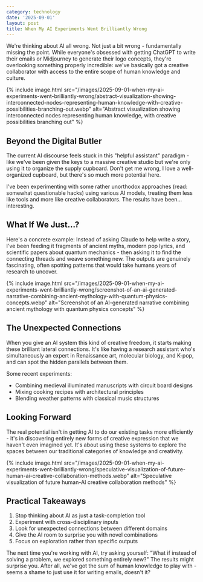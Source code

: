 ```yaml
---
category: technology
date: '2025-09-01'
layout: post
title: When My AI Experiments Went Brilliantly Wrong
---
```


We're thinking about AI all wrong. Not just a bit wrong - fundamentally missing the point. While everyone's obsessed with getting ChatGPT to write their emails or Midjourney to generate their logo concepts, they're overlooking something properly incredible: we've basically got a creative collaborator with access to the entire scope of human knowledge and culture.

{% include image.html src="/images/2025-09-01-when-my-ai-experiments-went-brilliantly-wrong/abstract-visualization-showing-interconnected-nodes-representing-human-knowledge-with-creative-possibilities-branching-out.webp" alt="Abstract visualization showing interconnected nodes representing human knowledge, with creative possibilities branching out" %}

## Beyond the Digital Butler

The current AI discourse feels stuck in this "helpful assistant" paradigm - like we've been given the keys to a massive creative studio but we're only using it to organize the supply cupboard. Don't get me wrong, I love a well-organized cupboard, but there's so much more potential here.

I've been experimenting with some rather unorthodox approaches (read: somewhat questionable hacks) using various AI models, treating them less like tools and more like creative collaborators. The results have been... interesting.

## What If We Just...?

Here's a concrete example: Instead of asking Claude to help write a story, I've been feeding it fragments of ancient myths, modern pop lyrics, and scientific papers about quantum mechanics - then asking it to find the connecting threads and weave something new. The outputs are genuinely fascinating, often spotting patterns that would take humans years of research to uncover.

{% include image.html src="/images/2025-09-01-when-my-ai-experiments-went-brilliantly-wrong/screenshot-of-an-ai-generated-narrative-combining-ancient-mythology-with-quantum-physics-concepts.webp" alt="Screenshot of an AI-generated narrative combining ancient mythology with quantum physics concepts" %}

## The Unexpected Connections

When you give an AI system this kind of creative freedom, it starts making these brilliant lateral connections. It's like having a research assistant who's simultaneously an expert in Renaissance art, molecular biology, and K-pop, and can spot the hidden parallels between them.

Some recent experiments:
- Combining medieval illuminated manuscripts with circuit board designs
- Mixing cooking recipes with architectural principles
- Blending weather patterns with classical music structures

## Looking Forward

The real potential isn't in getting AI to do our existing tasks more efficiently - it's in discovering entirely new forms of creative expression that we haven't even imagined yet. It's about using these systems to explore the spaces between our traditional categories of knowledge and creativity.

{% include image.html src="/images/2025-09-01-when-my-ai-experiments-went-brilliantly-wrong/speculative-visualization-of-future-human-ai-creative-collaboration-methods.webp" alt="Speculative visualization of future human-AI creative collaboration methods" %}

## Practical Takeaways

1. Stop thinking about AI as just a task-completion tool
2. Experiment with cross-disciplinary inputs
3. Look for unexpected connections between different domains
4. Give the AI room to surprise you with novel combinations
5. Focus on exploration rather than specific outputs

The next time you're working with AI, try asking yourself: "What if instead of solving a problem, we explored something entirely new?" The results might surprise you. After all, we've got the sum of human knowledge to play with - seems a shame to just use it for writing emails, doesn't it?